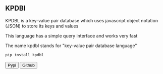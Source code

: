 ## KPDBl

KPDBL is a key-value pair database which uses javascript object notation (JSON) to store its keys and values

This language has a simple query interface and works very fast 


The name kpdbl stands for "key-value pair database language"
```bash
pip install kpdbl
```

<button name="button" onclick="https://pypi.org/project/KPDBL/">Pypi</button>
<button name="button" onclick="https://github.com/sarangt123/kpdbl-database">Github</button>
